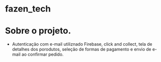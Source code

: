# fazen_tech
# Sobre o projeto.
- Autenticação com e-mail utiliznado Firebase, click and collect, tela de detalhes dos porodutos, seleção de formas de pagamento e envio de e-mail ao confirmar pedido.
